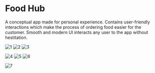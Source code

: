 # Food Hub

A conceptual app made for personal experience. Contains user-friendly interactions which make the process of ordering food easier for the customer. Smooth and modern UI interacts any user to the app without hestitation.


![1](https://user-images.githubusercontent.com/102714819/202761313-1d2befbe-4335-4dcd-82c5-504ec395b8af.png) ![2](https://user-images.githubusercontent.com/102714819/202761320-957add5c-0fba-4815-8b0e-f883020fd5bc.png) ![3](https://user-images.githubusercontent.com/102714819/202761332-9eb378fc-47eb-4a57-8a8c-7cd96e2d0f7a.png)

![4](https://user-images.githubusercontent.com/102714819/202829977-9207e717-2a82-40a3-b173-e86a531400f3.png) ![5](https://user-images.githubusercontent.com/102714819/202862371-38ff6372-fef0-4c4b-bdd4-b48cde87bc4f.png) ![6](https://user-images.githubusercontent.com/102714819/202863066-4fea6bb7-1485-4e33-ba3c-5c67cc77bc50.png)

![7](https://user-images.githubusercontent.com/102714819/202864116-954f9e79-8b17-4d95-b805-d0d130f355ee.png)

